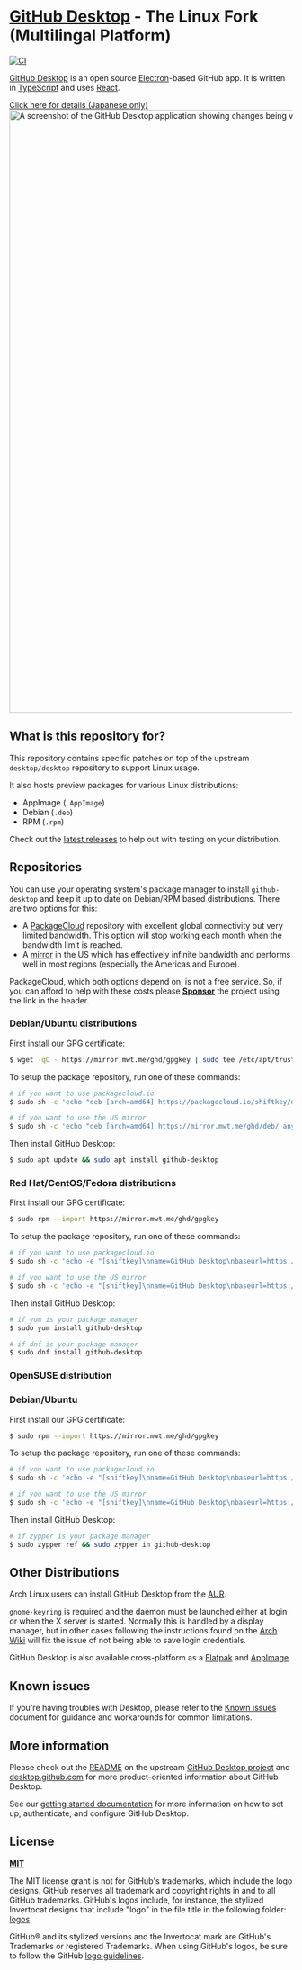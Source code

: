 # [GitHub Desktop](https://desktop.github.com) - The Linux Fork (Multilingal Platform)

[![CI](https://github.com/shiftkey/desktop/actions/workflows/ci.yml/badge.svg)](https://github.com/shiftkey/desktop/actions/workflows/ci.yml)

[GitHub Desktop](https://desktop.github.com/) is an open source [Electron](https://www.electronjs.org/)-based
GitHub app. It is written in [TypeScript](https://www.typescriptlang.org) and
uses [React](https://reactjs.org/).

[Click here for details (Japanese only)](https://github.com/yasuking0304/desktop/wiki)
<picture>
  <source
    srcset="https://user-images.githubusercontent.com/111163564/218298392-b719e5dc-74c3-4f03-acf2-72c975cf126f.png"
    media="(prefers-color-scheme: dark)"
  />
  <img
    width="1072"
    src="https://user-images.githubusercontent.com/111163564/218299136-b5dda126-a4c8-4052-bcd6-5f586d4f4bf1.png"
    alt="A screenshot of the GitHub Desktop application showing changes being viewed and committed with two attributed co-authors"
  />
</picture>

## What is this repository for?

This repository contains specific patches on top of the upstream
`desktop/desktop` repository to support Linux usage.

It also hosts preview packages for various Linux distributions:

 - AppImage (`.AppImage`)
 - Debian (`.deb`)
 - RPM (`.rpm`)

Check out the [latest releases](https://github.com/shiftkey/desktop/releases) to
help out with testing on your distribution.

## Repositories

You can use your operating system's package manager to install `github-desktop` and
keep it up to date on Debian/RPM based distributions. There are two options for this:

* A [PackageCloud](https://packagecloud.io/) repository with excellent global connectivity
  but very limited bandwidth. This option will stop working each month when the bandwidth
  limit is reached.
* A [mirror](https://mattwthomas.com/mirrors/) in the US which has effectively infinite
  bandwidth and performs well in most regions (especially the Americas and Europe).

PackageCloud, which both options depend on, is not a free service. So, if you can afford to
help with these costs please [**Sponsor**](https://github.com/sponsors/shiftkey) the project
using the link in the header.

### Debian/Ubuntu distributions

First install our GPG certificate:

```sh
$ wget -qO - https://mirror.mwt.me/ghd/gpgkey | sudo tee /etc/apt/trusted.gpg.d/shiftkey-desktop.asc > /dev/null
```

To setup the package repository, run one of these commands:

```sh
# if you want to use packagecloud.io
$ sudo sh -c 'echo "deb [arch=amd64] https://packagecloud.io/shiftkey/desktop/any/ any main" > /etc/apt/sources.list.d/packagecloud-shiftkey-desktop.list'

# if you want to use the US mirror
$ sudo sh -c 'echo "deb [arch=amd64] https://mirror.mwt.me/ghd/deb/ any main" > /etc/apt/sources.list.d/packagecloud-shiftkey-desktop.list'
```

Then install GitHub Desktop:

```sh
$ sudo apt update && sudo apt install github-desktop
```

### Red Hat/CentOS/Fedora distributions

First install our GPG certificate:

```sh
$ sudo rpm --import https://mirror.mwt.me/ghd/gpgkey
```

To setup the package repository, run one of these commands:

```sh
# if you want to use packagecloud.io
$ sudo sh -c 'echo -e "[shiftkey]\nname=GitHub Desktop\nbaseurl=https://packagecloud.io/shiftkey/desktop/el/7/\$basearch\nenabled=1\ngpgcheck=0\nrepo_gpgcheck=1\ngpgkey=https://mirror.mwt.me/ghd/gpgkey" > /etc/yum.repos.d/shiftkey-desktop.repo'

# if you want to use the US mirror
$ sudo sh -c 'echo -e "[shiftkey]\nname=GitHub Desktop\nbaseurl=https://mirror.mwt.me/ghd/rpm\nenabled=1\ngpgcheck=0\nrepo_gpgcheck=1\ngpgkey=https://mirror.mwt.me/ghd/gpgkey" > /etc/yum.repos.d/shiftkey-desktop.repo'
```

Then install GitHub Desktop:

```sh
# if yum is your package manager
$ sudo yum install github-desktop

# if dnf is your package manager
$ sudo dnf install github-desktop
```

### OpenSUSE distribution

### Debian/Ubuntu

First install our GPG certificate:

```sh
$ sudo rpm --import https://mirror.mwt.me/ghd/gpgkey
```

To setup the package repository, run one of these commands:

```sh
# if you want to use packagecloud.io
$ sudo sh -c 'echo -e "[shiftkey]\nname=GitHub Desktop\nbaseurl=https://packagecloud.io/shiftkey/desktop/el/7/\$basearch\nenabled=1\ngpgcheck=0\nrepo_gpgcheck=1\ngpgkey=https://mirror.mwt.me/ghd/gpgkey" > /etc/zypp/repos.d/shiftkey-desktop.repo'

# if you want to use the US mirror
$ sudo sh -c 'echo -e "[shiftkey]\nname=GitHub Desktop\nbaseurl=https://mirror.mwt.me/ghd/rpm\nenabled=1\ngpgcheck=0\nrepo_gpgcheck=1\ngpgkey=https://mirror.mwt.me/ghd/gpgkey" > /etc/zypp/repos.d/shiftkey-desktop.repo'
```

Then install GitHub Desktop:

```sh
# if zypper is your package manager
$ sudo zypper ref && sudo zypper in github-desktop
```

## Other Distributions

Arch Linux users can install GitHub Desktop from the
[AUR](https://aur.archlinux.org/packages/github-desktop-bin/).

`gnome-keyring` is required and the daemon must be launched either at login or when the X server is started. Normally this is handled by a display manager, but in other cases following the instructions found on the [Arch Wiki](https://wiki.archlinux.org/index.php/GNOME/Keyring#Using_the_keyring_outside_GNOME) will fix the issue of not being able to save login credentials.

GitHub Desktop is also available cross-platform as a [Flatpak](https://github.com/flathub/io.github.shiftey.Desktop) and [AppImage](https://appimage.github.io/GitHubDesktop/).

## Known issues

If you're having troubles with Desktop, please refer to the [Known issues](docs/known-issues.md#linux)
document for guidance and workarounds for common limitations.

## More information

Please check out the [README](https://github.com/desktop/desktop#github-desktop)
on the upstream [GitHub Desktop project](https://github.com/desktop/desktop) and
[desktop.github.com](https://desktop.github.com) for more product-oriented
information about GitHub Desktop.

See our [getting started documentation](https://docs.github.com/en/desktop/installing-and-configuring-github-desktop/overview/getting-started-with-github-desktop) for more information on how to set up, authenticate, and configure GitHub Desktop.

## License

**[MIT](LICENSE)**

The MIT license grant is not for GitHub's trademarks, which include the logo
designs. GitHub reserves all trademark and copyright rights in and to all
GitHub trademarks. GitHub's logos include, for instance, the stylized
Invertocat designs that include "logo" in the file title in the following
folder: [logos](app/static/logos).

GitHub® and its stylized versions and the Invertocat mark are GitHub's
Trademarks or registered Trademarks. When using GitHub's logos, be sure to
follow the GitHub [logo guidelines](https://github.com/logos).
